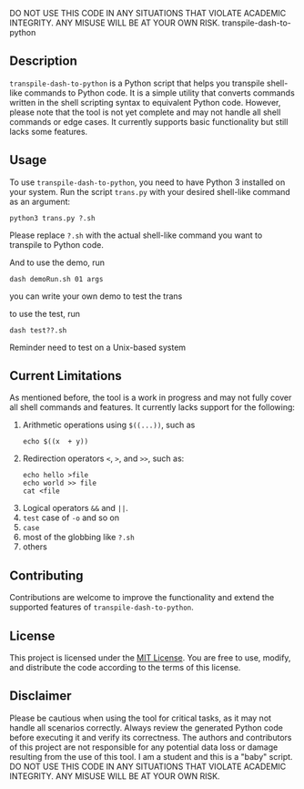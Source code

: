 DO NOT USE THIS CODE IN ANY SITUATIONS THAT VIOLATE ACADEMIC INTEGRITY. ANY MISUSE WILL BE AT YOUR OWN RISK. transpile-dash-to-python

## Description
`transpile-dash-to-python` is a Python script that helps you transpile shell-like commands to Python code. It is a simple utility that converts commands written in the shell scripting syntax to equivalent Python code. However, please note that the tool is not yet complete and may not handle all shell commands or edge cases. It currently supports basic functionality but still lacks some features.

## Usage
To use `transpile-dash-to-python`, you need to have Python 3 installed on your system. Run the script `trans.py` with your desired shell-like command as an argument:

```
python3 trans.py ?.sh
```

Please replace `?.sh` with the actual shell-like command you want to transpile to Python code.

And to use the demo, run 

```
dash demoRun.sh 01 args
```

you can write your own demo to test the trans

to use the test, run 

```
dash test??.sh
```

Reminder need to test on a Unix-based system

## Current Limitations
As mentioned before, the tool is a work in progress and may not fully cover all shell commands and features. It currently lacks support for the following:

1. Arithmetic operations using `$((...))`, such as 
    ```
    echo $((x  + y))
    ```
2. Redirection operators `<`, `>`, and `>>`, such as:
    ```
    echo hello >file
    echo world >> file
    cat <file
    ```
3. Logical operators `&&` and `||`.
4. `test` case of `-o` and so on
5. `case`
6. most of the globbing like `?.sh`
7. others

## Contributing
Contributions are welcome to improve the functionality and extend the supported features of `transpile-dash-to-python`. 

## License
This project is licensed under the [MIT License](LICENSE). You are free to use, modify, and distribute the code according to the terms of this license.

## Disclaimer
Please be cautious when using the tool for critical tasks, as it may not handle all scenarios correctly. Always review the generated Python code before executing it and verify its correctness. The authors and contributors of this project are not responsible for any potential data loss or damage resulting from the use of this tool. I am a student and this is a "baby" script.
DO NOT USE THIS CODE IN ANY SITUATIONS THAT VIOLATE ACADEMIC INTEGRITY. ANY MISUSE WILL BE AT YOUR OWN RISK.